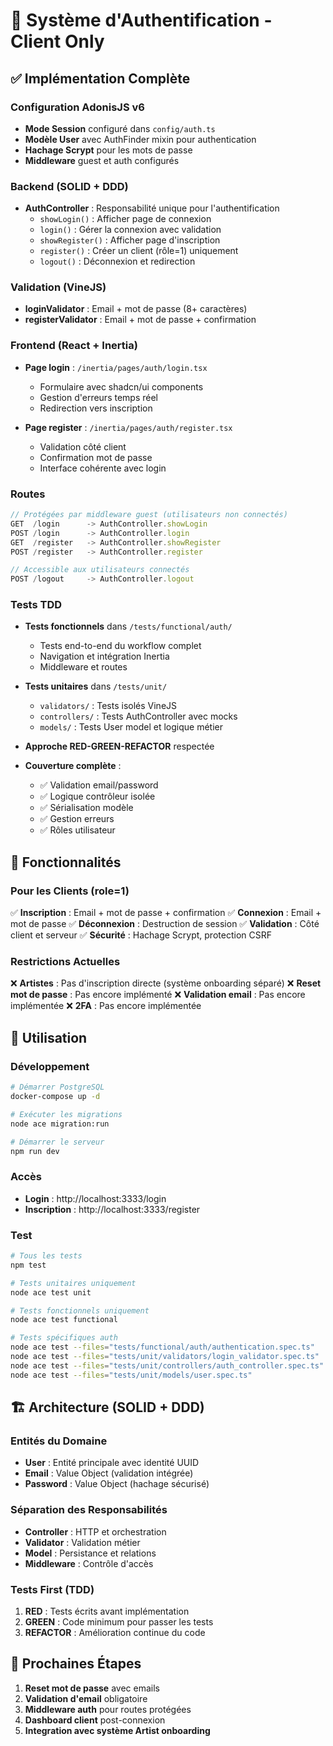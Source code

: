 # 🔐 Système d'Authentification - Client Only

## ✅ Implémentation Complète

### Configuration AdonisJS v6
- **Mode Session** configuré dans `config/auth.ts`
- **Modèle User** avec AuthFinder mixin pour authentication
- **Hachage Scrypt** pour les mots de passe
- **Middleware** guest et auth configurés

### Backend (SOLID + DDD)
- **AuthController** : Responsabilité unique pour l'authentification
  - `showLogin()` : Afficher page de connexion
  - `login()` : Gérer la connexion avec validation
  - `showRegister()` : Afficher page d'inscription
  - `register()` : Créer un client (rôle=1) uniquement
  - `logout()` : Déconnexion et redirection

### Validation (VineJS)
- **loginValidator** : Email + mot de passe (8+ caractères)
- **registerValidator** : Email + mot de passe + confirmation

### Frontend (React + Inertia)
- **Page login** : `/inertia/pages/auth/login.tsx`
  - Formulaire avec shadcn/ui components
  - Gestion d'erreurs temps réel
  - Redirection vers inscription

- **Page register** : `/inertia/pages/auth/register.tsx`
  - Validation côté client
  - Confirmation mot de passe
  - Interface cohérente avec login

### Routes
```typescript
// Protégées par middleware guest (utilisateurs non connectés)
GET  /login      -> AuthController.showLogin
POST /login      -> AuthController.login
GET  /register   -> AuthController.showRegister
POST /register   -> AuthController.register

// Accessible aux utilisateurs connectés
POST /logout     -> AuthController.logout
```

### Tests TDD
- **Tests fonctionnels** dans `/tests/functional/auth/`
  - Tests end-to-end du workflow complet
  - Navigation et intégration Inertia
  - Middleware et routes

- **Tests unitaires** dans `/tests/unit/`
  - `validators/` : Tests isolés VineJS
  - `controllers/` : Tests AuthController avec mocks
  - `models/` : Tests User model et logique métier

- **Approche RED-GREEN-REFACTOR** respectée
- **Couverture complète** :
  - ✅ Validation email/password
  - ✅ Logique contrôleur isolée
  - ✅ Sérialisation modèle
  - ✅ Gestion erreurs
  - ✅ Rôles utilisateur

## 🎯 Fonctionnalités

### Pour les Clients (role=1)
✅ **Inscription** : Email + mot de passe + confirmation
✅ **Connexion** : Email + mot de passe
✅ **Déconnexion** : Destruction de session
✅ **Validation** : Côté client et serveur
✅ **Sécurité** : Hachage Scrypt, protection CSRF

### Restrictions Actuelles
❌ **Artistes** : Pas d'inscription directe (système onboarding séparé)
❌ **Reset mot de passe** : Pas encore implémenté
❌ **Validation email** : Pas encore implémentée
❌ **2FA** : Pas encore implémentée

## 🔧 Utilisation

### Développement
```bash
# Démarrer PostgreSQL
docker-compose up -d

# Exécuter les migrations
node ace migration:run

# Démarrer le serveur
npm run dev
```

### Accès
- **Login** : http://localhost:3333/login
- **Inscription** : http://localhost:3333/register

### Test
```bash
# Tous les tests
npm test

# Tests unitaires uniquement
node ace test unit

# Tests fonctionnels uniquement
node ace test functional

# Tests spécifiques auth
node ace test --files="tests/functional/auth/authentication.spec.ts"
node ace test --files="tests/unit/validators/login_validator.spec.ts"
node ace test --files="tests/unit/controllers/auth_controller.spec.ts"
node ace test --files="tests/unit/models/user.spec.ts"
```

## 🏗️ Architecture (SOLID + DDD)

### Entités du Domaine
- **User** : Entité principale avec identité UUID
- **Email** : Value Object (validation intégrée)
- **Password** : Value Object (hachage sécurisé)

### Séparation des Responsabilités
- **Controller** : HTTP et orchestration
- **Validator** : Validation métier
- **Model** : Persistance et relations
- **Middleware** : Contrôle d'accès

### Tests First (TDD)
1. **RED** : Tests écrits avant implémentation
2. **GREEN** : Code minimum pour passer les tests
3. **REFACTOR** : Amélioration continue du code

## 🚀 Prochaines Étapes

1. **Reset mot de passe** avec emails
2. **Validation d'email** obligatoire
3. **Middleware auth** pour routes protégées
4. **Dashboard client** post-connexion
5. **Integration avec système Artist onboarding**